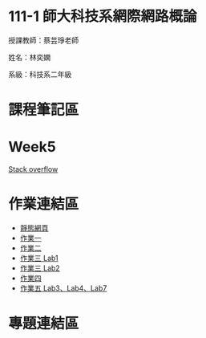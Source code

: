# 111-1 師大科技系網際網路概論 #
授課教師：蔡芸琤老師

姓名：林奕嫻

系級：科技系二年級

# 課程筆記區 

# Week5 #
[Stack overflow](https://stackoverflow.com)
# 作業連結區 #
+  [靜態網頁](https://linixian.github.io/HW1/mypage/)
+  [作業一](https://youtu.be/BOLyBJyTPq8)
+  [作業二](https://youtu.be/BgauQzFOQhI)
+  [作業三 Lab1](https://youtu.be/qS46ixvoeaU)
+  [作業三 Lab2](https://youtu.be/c960bC1IcLU)
+  [作業四](https://youtu.be/5rJw56rBccg)
+  [作業五 Lab3、Lab4、Lab7](https://youtu.be/oE9PJczoC5M)
# 專題連結區 #
